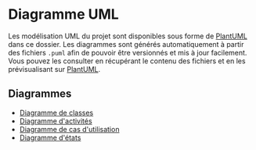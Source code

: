 # Diagramme UML

Les modélisation UML du projet sont disponibles sous forme de [PlantUML](https://www.plantuml.com) dans ce dossier. Les diagrammes sont générés automatiquement à partir des fichiers `.puml` afin de pouvoir être versionnés et mis à jour facilement. Vous pouvez les consulter en récupérant le contenu des fichiers et en les prévisualisant sur [PlantUML](https://www.plantuml.com/plantuml).

## Diagrammes

- [Diagramme de classes](./class-diagram.puml)
- [Diagramme d'activités](./activity-diagram/activity-diagram.puml)
- [Diagramme de cas d'utilisation](./use-case-diagram.puml)
- [Diagramme d'états](./state-diagram/state-diagram.puml)
